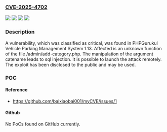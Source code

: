 ### [CVE-2025-4702](https://cve.mitre.org/cgi-bin/cvename.cgi?name=CVE-2025-4702)
![](https://img.shields.io/static/v1?label=Product&message=Vehicle%20Parking%20Management%20System&color=blue)
![](https://img.shields.io/static/v1?label=Version&message=%3D%201.13%20&color=brighgreen)
![](https://img.shields.io/static/v1?label=Vulnerability&message=Injection&color=brighgreen)
![](https://img.shields.io/static/v1?label=Vulnerability&message=SQL%20Injection&color=brighgreen)

### Description

A vulnerability, which was classified as critical, was found in PHPGurukul Vehicle Parking Management System 1.13. Affected is an unknown function of the file /admin/add-category.php. The manipulation of the argument catename leads to sql injection. It is possible to launch the attack remotely. The exploit has been disclosed to the public and may be used.

### POC

#### Reference
- https://github.com/baixiaobai001/myCVE/issues/1

#### Github
No PoCs found on GitHub currently.

